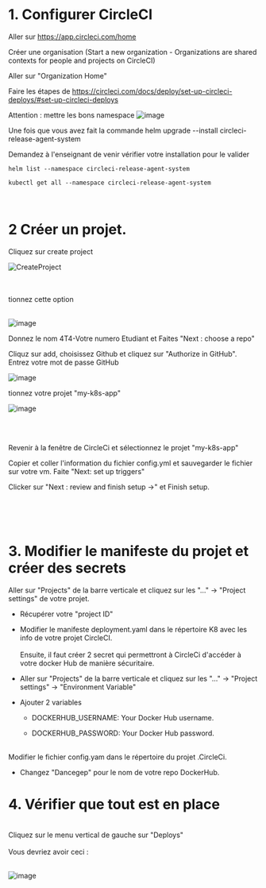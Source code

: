 
# 1. Configurer CircleCI

Aller sur https://app.circleci.com/home

Créer une organisation  (Start a new organization - Organizations are shared contexts for people and projects on CircleCI)

Aller sur "Organization Home"


Faire les étapes de https://circleci.com/docs/deploy/set-up-circleci-deploys/#set-up-circleci-deploys

Attention : mettre les bons namespace
![image](https://github.com/user-attachments/assets/0e105b8a-da01-471d-9ede-a0aac95c37cd)

Une fois que vous avez fait la commande helm upgrade --install circleci-release-agent-system

Demandez à l'enseignant de venir vérifier votre installation pour le valider


````
helm list --namespace circleci-release-agent-system

kubectl get all --namespace circleci-release-agent-system
````

<br>

# 2 Créer un projet.


Cliquez sur create project


![CreateProject](https://github.com/user-attachments/assets/cc05f981-bef5-4350-aa8b-d71f69719a95)

<br>
<br>
tionnez cette option
<br><br>

![image](https://github.com/user-attachments/assets/aae0eaa7-3701-46a2-a20f-1e2a91f88d5d)

Donnez le nom 4T4-Votre numero Etudiant et Faites "Next : choose a repo"

Cliquz sur add, choisissez Github et cliquez sur "Authorize in GitHub". Entrez votre mot de passe GitHub

![image](https://github.com/user-attachments/assets/3d80186e-4f5b-4d7a-942c-cc612adb713e)


tionnez votre projet "my-k8s-app"


![image](https://github.com/user-attachments/assets/be314ebf-1ec9-4a27-ab09-f232ab592702)


<br>
<br>


Revenir à la fenêtre de CircleCi et sélectionnez le projet "my-k8s-app"

Copier et coller l'information du fichier config.yml et sauvegarder le fichier sur votre vm. Faite "Next: set up triggers"

Clicker sur "Next : review and finish setup ->"  et Finish setup.


<br><br><br>
# 3. Modifier le manifeste du projet et créer des secrets

Aller sur "Projects" de la barre verticale et cliquez sur les "..." -> "Project settings" de votre projet.

- Récupérer votre "project ID"

- Modifier le manifeste deployment.yaml dans le répertoire K8 avec les info de votre projet CircleCI.
<br><br>
Ensuite, il faut créer 2 secret qui permettront à CircleCi d'accéder à votre docker Hub de manière sécuritaire.

- Aller sur "Projects" de la barre verticale et cliquez sur les "..." -> "Project settings" -> "Environment Variable"

- Ajouter 2 variables

  - DOCKERHUB_USERNAME: Your Docker Hub username.
  
  - DOCKERHUB_PASSWORD: Your Docker Hub password.
<br><br>

Modifier le fichier config.yam dans le répertoire du projet .CircleCi.

- Changez "Dancegep" pour le nom de votre repo DockerHub.
  

# 4. Vérifier que tout est en place
<br>
Cliquez sur le menu vertical de gauche sur "Deploys"
<br><br>
Vous devriez avoir ceci :
<br><br>

![image](https://github.com/user-attachments/assets/8b66e299-e44a-409d-a12e-74efbd1163e6)
